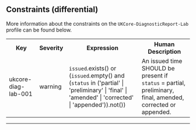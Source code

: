 ## Constraints (differential)

More information about the constraints on the <code>UKCore-DiagnosticReport-Lab</code> profile can be found below.

<table class="assets" title="Constraints list">
<tr>
<th class="width15">Key</th>
<th class="width10">Severity</th>
<th class="width30">Expression</th>
<th class="width45">Human Description</th>
</tr>
<tr>
<td>ukcore-diag-lab-001</td>
<td>warning</td>
<td>
<code>issued</code>.exists() or (<code>issued</code>.empty() and (<code>status</code> in ('partial' | 'preliminary' | 'final' | 'amended' | 'corrected' | 'appended')).not())
</td>
<td>An issued time SHOULD be present if <code>status</code> = partial, preliminary, final, amended, corrected or appended.</td>
</tr>
</table>

---